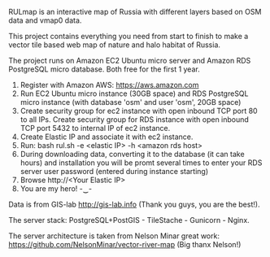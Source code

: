 RULmap is an interactive map of Russia with different layers based on OSM data and vmap0 data. 

This project contains everything you need from start to finish to make a vector tile based web map of nature and halo habitat of Russia.

The project runs on Amazon EC2 Ubuntu micro server and Amazon RDS PostgreSQL micro database. Both free for the first 1 year.

1. Register with Amazon AWS: https://aws.amazon.com
2. Run EC2 Ubuntu micro instance (30GB space) and RDS PostgreSQL micro instance (with database 'osm' and user 'osm', 20GB space) 
3. Create security group for ec2 instance with open inbound TCP port 80 to all IPs. Create security group for RDS instance with open inbound TCP port 5432 to internal IP of ec2 instance.
4. Create Elastic IP and associate it with ec2 instance.
5. Run: bash rul.sh -e \<elastic IP\> -h \<amazon rds host\>
6. During downloading data, converting it to the database (it can take hours) and installation you will be promt several times to enter your RDS server user password (entered during instance starting)
7. Browse http://\<Your Elastic IP\>
8. You are my hero! -‿-

Data is from GIS-lab http://gis-lab.info (Thank you guys, you are the best!).

The server stack: PostgreSQL+PostGIS - TileStache - Gunicorn - Nginx.

The server architecture is taken from Nelson Minar great work: https://github.com/NelsonMinar/vector-river-map (Big thanx Nelson!)
